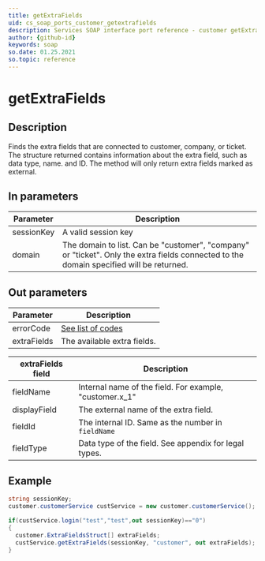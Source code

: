 ```yaml
---
title: getExtraFields
uid: cs_soap_ports_customer_getextrafields
description: Services SOAP interface port reference - customer getExtraFields
author: {github-id}
keywords: soap
so.date: 01.25.2021
so.topic: reference
---
```


# getExtraFields

## Description

Finds the extra fields that are connected to customer, company, or ticket. The structure returned contains information about the extra field, such as data type, name. and ID. The method will only return extra fields marked as external.

## In parameters

| Parameter | Description |
|---|---|
| sessionKey | A valid session key |
| domain | The domain to list. Can be "customer", "company" or "ticket". Only the extra fields connected to the domain specified will be returned. |

## Out parameters

| Parameter | Description |
|---|---|
| errorCode | [See list of codes][1] |
| extraFields | The available extra fields. |

| extraFields field | Description |
|---|---|
| fieldName | Internal name of the field. For example, "customer.x_1" |
| displayField | The external name of the extra field. |
| fieldId | The internal ID. Same as the number in `fieldName` |
| fieldType | Data type of the field. See appendix for legal types. |

## Example

```csharp
string sessionKey;
customer.customerService custService = new customer.customerService();

if(custService.login("test","test",out sessionKey)=="0")
{
  customer.ExtraFieldsStruct[] extraFields;
  custService.getExtraFields(sessionKey, "customer", out extraFields);
}
```

<!-- Referenced links -->
[1]: ../../error-codes.md

<!-- Referenced links -->
[1]: ../../error-codes.md
